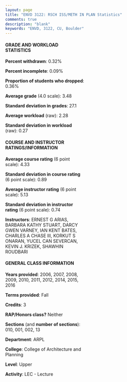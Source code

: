 ```yaml
---
layout: page
title: "ENVD 3122: RSCH ISS/METH IN PLAN Statistics"
comments: true
description: "blank"
keywords: "ENVD, 3122, CU, Boulder"
--- 
```

<head>
<script src="https://ajax.googleapis.com/ajax/libs/jquery/2.1.3/jquery.min.js"></script>
<script src="https://dl.dropboxusercontent.com/s/pc42nxpaw1ea4o9/highcharts.js?dl=0"></script>
<!-- <script src="../assets/js/highcharts.js"></script> -->
<style type="text/css">@font-face {
	font-family: "Bebas Neue";
	src: url(https://www.filehosting.org/file/details/544349/BebasNeue%20Regular.otf) format("opentype");
	}
	h1.Bebas { 
		font-family: "Bebas Neue", Verdana, Tahoma;
	}
</style>
</head>
<body>
	<div id="container" style="float: right; width: 45%; height: 88%; margin-left: 2.5%; margin-right: 2.5%;"></div>
	<script language="JavaScript">
		$(document).ready(function() {
		var chart = {type: 'column'};
		var title = {text: 'Grade Distribution'};
		var xAxis = {categories: ['A','B','C','D','F'],crosshair: true};
		var yAxis = {min: 0,title: {text: 'Percentage'}};
		var tooltip = {headerFormat: '<center><b><span style="font-size:20px">{point.key}</span></b></center>',
		               pointFormat: '<td style="padding:0"><b>{point.y:.1f}%</b></td>',
		               footerFormat: '</table>',shared: true,useHTML: true};
		var plotOptions = {column: {pointPadding: 0.0,borderWidth: 0}};  
		var credits = {enabled: false};var series= [{name: 'Percent',data: [66.31,25.51,5.66,1.44,1.08,]}];
		var json = {};
		json.chart = chart;
		json.title = title;
		json.tooltip = tooltip;
		json.xAxis = xAxis;
		json.yAxis = yAxis;  
		json.series = series;
		json.plotOptions = plotOptions;  
		json.credits = credits;
		$('#container').highcharts(json);
	});
	</script>
</body>
			   
#### GRADE AND WORKLOAD STATISTICS

**Percent withdrawn**: 0.32%

**Percent incomplete**: 0.09%

**Proportion of students who dropped**: 0.36%

**Average grade** (4.0 scale): 3.48

**Standard deviation in grades**: 27.1

**Average workload** (raw): 2.28

**Standard deviation in workload** (raw): 0.27

#### COURSE AND INSTRUCTOR RATINGS/INFORMATION

**Average course rating** (6 point scale): 4.33

**Standard deviation in course rating** (6 point scale): 0.89

**Average instructor rating** (6 point scale): 5.13

**Standard deviation in instructor rating** (6 point scale): 0.74

**Instructors**: ERNEST G ARIAS, BARBARA KATHY STUART, DARCY GWEN VARNEY, IAN KENT BATES, CHARLES A CHASE III, KORKUT S ONARAN, YUCEL CAN SEVERCAN, KEVIN J. KRIZEK, SHAWHIN ROUDBARI

#### GENERAL CLASS INFORMATION

**Years provided**: 2006, 2007, 2008, 2009, 2010, 2011, 2012, 2014, 2015, 2016

**Terms provided**: Fall

**Credits**: 3

**RAP/Honors class?** Neither

**Sections** (and **number of sections**): 010, 001, 002, 13

**Department**: ARPL

**College**: College of Architecture and Planning

**Level**: Upper

**Activity**: LEC - Lecture